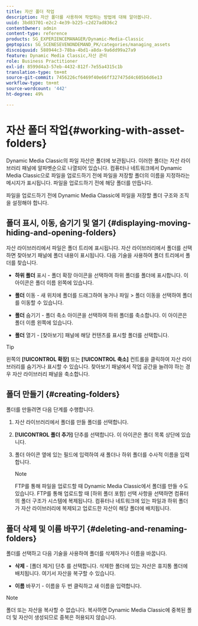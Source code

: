 ```yaml
---
title: 자산 폴더 작업
description: 자산 폴더를 사용하여 작업하는 방법에 대해 알아봅니다.
uuid: 3bd83701-e2c2-4e39-b225-c2d27ad836c2
contentOwner: admin
content-type: reference
products: SG_EXPERIENCEMANAGER/Dynamic-Media-Classic
geptopics: SG_SCENESEVENONDEMAND_PK/categories/managing_assets
discoiquuid: 588944c3-78ba-4bd1-a8da-9a6dd99a27a9
feature: Dynamic Media Classic,자산 관리
role: Business Practitioner
exl-id: 8599d4a3-57eb-4432-812f-7e55a4315c1b
translation-type: tm+mt
source-git-commit: 7456226cf6469f40e66ff327475d4c605b6d6e13
workflow-type: tm+mt
source-wordcount: '442'
ht-degree: 49%

---
```


# 자산 폴더 작업{#working-with-asset-folders}

Dynamic Media Classic의 파일 자산은 폴더에 보관됩니다. 이러한 폴더는 자산 라이브러리 패널에 알파벳순으로 나열되어 있습니다. 컴퓨터나 네트워크에서 Dynamic Media Classic으로 파일을 업로드하기 전에 파일을 저장할 폴더의 이름을 지정하라는 메시지가 표시됩니다. 파일을 업로드하기 전에 해당 폴더를 만듭니다.

파일을 업로드하기 전에 Dynamic Media Classic에 파일을 저장할 폴더 구조와 조직을 설정해야 합니다.

## 폴더 표시, 이동, 숨기기 및 열기 {#displaying-moving-hiding-and-opening-folders}

자산 라이브러리에서 파일은 폴더 트리에 표시됩니다. 자산 라이브러리에서 폴더를 선택하면 찾아보기 패널에 폴더 내용이 표시됩니다. 다음 기술을 사용하여 폴더 트리에서 폴더를 찾습니다.

* **하위 폴더**  표시 - 폴더 확장 아이콘을 선택하여 하위 폴더를 폴더에 표시합니다. 이 아이콘은 폴더 이름 왼쪽에 있습니다.

* **폴더**  이동 - 새 위치에 폴더를 드래그하여 놓거나 파일 > 폴더 이동을 선택하여 폴더를 이동할 수 있습니다.

* **폴더**  숨기기 - 폴더 축소 아이콘을 선택하여 하위 폴더를 축소합니다. 이 아이콘은 폴더 이름 왼쪽에 있습니다.

* **폴더**  열기 - [찾아보기] 패널에 해당 컨텐츠를 표시할 폴더를 선택합니다.

>[!TIP]
>
>왼쪽의 **[!UICONTROL 확장]** 또는 **[!UICONTROL 축소]** 컨트롤을 클릭하여 자산 라이브러리를 숨기거나 표시할 수 있습니다. 찾아보기 패널에서 작업 공간을 늘려야 하는 경우 자산 라이브러리 패널을 축소합니다.

## 폴더 만들기 {#creating-folders}

폴더를 만들려면 다음 단계를 수행합니다.

1. 자산 라이브러리에서 폴더를 만들 폴더를 선택합니다.
1. **[!UICONTROL 폴더 추가]** 단추를 선택합니다. 이 아이콘은 폴더 목록 상단에 있습니다.
1. 폴더 아이콘 옆에 있는 필드에 입력하여 새 폴더나 하위 폴더를 수사적 이름을 입력합니다.

   >[!NOTE]
   >
   >FTP를 통해 파일을 업로드할 때 Dynamic Media Classic에서 폴더를 만들 수도 있습니다. FTP를 통해 업로드할 때 [하위 폴더 포함] 선택 사항을 선택하면 컴퓨터의 폴더 구조가 시스템에 복제됩니다. 컴퓨터나 네트워크에 있는 파일과 하위 폴더가 자산 라이브러리에 복제되고 업로드한 자산이 해당 폴더에 배치됩니다.

## 폴더 삭제 및 이름 바꾸기  {#deleting-and-renaming-folders}

폴더를 선택하고 다음 기술을 사용하여 폴더를 삭제하거나 이름을 바꿉니다.

* **삭제**  - [폴더 제거] 단추 를 선택합니다. 삭제한 폴더에 있는 자산은 휴지통 폴더에 배치됩니다. 여기서 자산을 복구할 수 있습니다.

* **이름**  바꾸기 - 이름을 두 번 클릭하고 새 이름을 입력합니다.

>[!NOTE]
>
>폴더 또는 자산을 복사할 수 없습니다. 복사하면 Dynamic Media Classic에 중복된 폴더 및 자산이 생성되므로 중복은 허용되지 않습니다.
